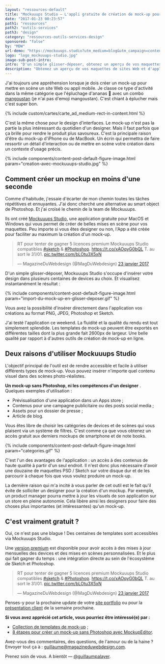 ```yaml
---
layout: "ressources-default"
title: "Mockuuups Studio – L'appli gratuite de création de mock-up pour MacOS et Windows"
date: "2017-01-23 00:23:57"
path1: "ressources"
path2: "outils-services"
path3: "design"
category: "ressources-outils-services-design"
sponsored: "false"
by: "MDW"
url-demo: "https://mockuuups.studio?utm_medium=blog&utm_campaign=content&utm_source=magazineduwebdesign"
logo: "logo_mockuuups-studio.jpg"
image-sub-post-intro:
intro: "D'un simple glisser-déposer, obtenez un aperçu de vos maquettes de sites Web et d'applications mobiles sur des centaines de templates de mock-up d'iPhones et de MacBook 👌."
description: "Obtenez un aperçu de vos maquettes de sites Web et d'applications mobiles sur des centaines de templates de mock-up d'iPhone et de MacBook."
---
```

J'ai toujours une appréhension lorsque je dois créer un mock-up pour mettre en scène un site Web ou appli mobile. Je classe ce type d'activité dans la même catégorie que l'épluchage d'ananas 🍍 avec un combo [mangoustan](https://g.co/kgs/Bzs1UH) (je n'ai pas d'emoji mangoustan). C'est chiant à éplucher mais c'est super bon.

{% include custom/cartes/carte_ad_medium-rect-in-content.html %}

C'est la même chose pour le design d'interfaces. Le mock-up n'est pas la partie la plus intéressant du quotidien d'un designer. Mais il faut parfois que ça brille pour rendre le produit plus savoureux. C'est la principale raison d'être du mock-up d'iPhone ou de MacBook. Un écrin qui permettra de faire ressortir un détail d'interaction ou de mettre en scène votre création dans un contexte d'usage précis.

{% include components/content-post-default-figure-image.html param="creation-avec-mockuuups-studio.jpg" %}

## Comment créer un mockup en moins d'une seconde

Comme d'habitude, j'essaie d'écarter de mon chemin toutes les tâches répétitives et ennuyantes. J'ai donc cherché une alternative au smart object de Photoshop. Et j'ai croisé le chemin de la team de Mockuuups.

Ils ont créé [Mockuuups Studio](https://mockuuups.studio?utm_medium=blog&utm_campaign=content&utm_source=magazineduwebdesign), une application gratuite pour MacOS et Windows qui vous permet de créer de belles mises en scène pour vos maquettes. Peu importe si vous êtes designer ou non, l'App a été créée pour faciliter au maximum la création d'un mock-up.

<blockquote class="twitter-tweet" data-lang="fr"><p lang="fr" dir="ltr">RT pour tenter de gagner 5 licences premium Mockuuups Studio compatibles <a href="https://twitter.com/hashtag/sketch?src=hash">#sketch</a> &amp; <a href="https://twitter.com/hashtag/Photoshop?src=hash">#Photoshop</a>. <a href="https://t.co/xAOqyG0bQL">https://t.co/xAOqyG0bQL</a> T. au sort le 31/01. <a href="https://t.co/bLOtu3X5xN">pic.twitter.com/bLOtu3X5xN</a></p>&mdash; MagazineDuWebdesign (@MagDuWebdesign) <a href="https://twitter.com/MagDuWebdesign/status/823440391911469056">23 janvier 2017</a></blockquote>
<script async src="//platform.twitter.com/widgets.js" charset="utf-8"></script>

D'un simple glisser-déposer, Mockuuups Studio s'occupe d'insérer votre design dans plusieurs centaines de devices au choix. Et visualisez instantanément le résultat :

{% include components/content-post-default-figure-image.html param="import-du-mock-up-en-glisser-deposer.gif" %}

Vous avez la possibilité d'insérer directement dans l'application vos créations au format PNG, JPEG, Photoshop et Sketch.

J'ai testé l'application ce weekend. La fluidité et la qualité du rendu est tout simplement splendide. Les templates de mock-up peuvent être exportés en différentes tailles dont la plus grande fait 2600px de largeur. Une belle qualité par rapport à d'autres outils de création de mock-up en ligne.

## Deux raisons d'utiliser Mockuuups Studio

L'objectif principal de l'outil est de rendre accessible et facile à utiliser différents types de mock-up. Vous pouvez insérer n'importe quel contenu visuel dans des scènes photo-réalistes.

 **Un mock-up sans Photoshop, ni les compétences d'un designer** . Quelques exemples d'utilisation :

- Prévisualisation d'une application dans un Apps store ;
- Contenus pour une campagne publicitaire ou des posts social media ;
- Assets pour un dossier de presse ;
- Article de blog.

Vous êtes libre de choisir les catégories de devices et de scènes qui vous plaisent via un système de filtres. C'est comme ça que vous obtenez un accès gratuit aux derniers mockups de smartphone et de note books.

{% include components/content-post-default-figure-image.html param="categories.gif" %}

C'est l'un des avantages de l'application : un accès à des contenus de haute qualité à partir d'un seul endroit. Il n'est donc plus nécessaire d'avoir une douzaine de maquettes PSD / Sketch sur votre disque dur et de les parcourir à chaque fois que vous voulez produire un mock-up.

La dernière raison qui m'a incité à vous parler de cet outil est le fait qu'il évite de solliciter un designer pour la création d'un mockup. Par exemple, un product manager pourra mettre à jour les visuels de son application sur un store en pleine autonomie. Cela libère ainsi les designers pour faire des choses plus importantes (et intéressantes) qu'un mock-up.

## C'est vraiment gratuit ?

Oui, ce n'est pas une blague ! Des centaines de templates sont accessibles via Mockuuups Studio.

Une [version premium](https://mockuuups.studio/start/?utm_medium=blog&utm_campaign=content&utm_source=magazineduwebdesign) est disponible pour avoir accès à des mises à jour mensuelles des devices et des mises en scènes personnalisées. Et le plus qui fait gagner du temps : une intégration directe au sein de l'écosystème de Sketch et Photoshop.

<blockquote class="twitter-tweet" data-lang="fr"><p lang="fr" dir="ltr">RT pour tenter de gagner 5 licences premium Mockuuups Studio compatibles <a href="https://twitter.com/hashtag/sketch?src=hash">#sketch</a> &amp; <a href="https://twitter.com/hashtag/Photoshop?src=hash">#Photoshop</a>. <a href="https://t.co/xAOqyG0bQL">https://t.co/xAOqyG0bQL</a> T. au sort le 31/01. <a href="https://t.co/bLOtu3X5xN">pic.twitter.com/bLOtu3X5xN</a></p>&mdash; MagazineDuWebdesign (@MagDuWebdesign) <a href="https://twitter.com/MagDuWebdesign/status/823440391911469056">23 janvier 2017</a></blockquote>
<script async src="//platform.twitter.com/widgets.js" charset="utf-8"></script>

Penses-y pour la prochaine update de votre [site portfolio](http://www.magazineduwebdesign.com/collection/56-approches-cr-atives-de-portfolios-s-lection-automne-2016/) ou pour la [présentation client](http://www.magazineduwebdesign.com/conseils/guides/slidepro-presentation-powerpoint-unique/) de la semaine prochaine.

 **Si vous avez apprécié cet article, vous pourriez être intéressé(e) par :**

-  [Collection de templates de mock-up](http://www.magazineduwebdesign.com/ressources/mockups/) ;
-  [8 étapes pour créer un mock-up sans Photoshop avec MockupEditor](http://www.magazineduwebdesign.com/conseils/guides/8-etapes-pour-creer-un-mockup-sans-photoshop/).

Avez-vous des commentaires, des questions, de l'amour ou de la haine ? Envoyer tout ça à : guillaume@magazineduwebdesign.com.

Prenez soin de vous. A bientôt — [@guillaumpalayer](https://twitter.com/guillaumpalayer).
